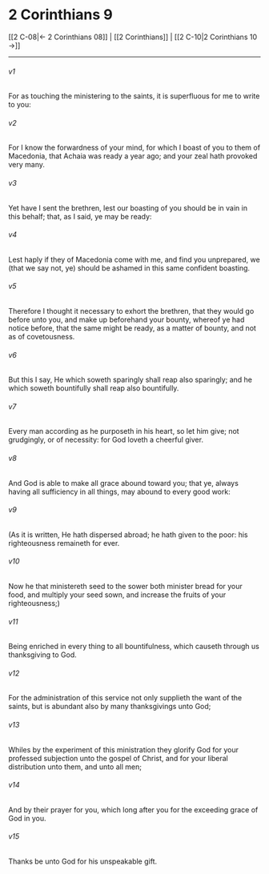 # 2 Corinthians 9

[[2 C-08|← 2 Corinthians 08]] | [[2 Corinthians]] | [[2 C-10|2 Corinthians 10 →]]
***

###### v1
For as touching the ministering to the saints, it is superfluous for me to write to you:
###### v2
For I know the forwardness of your mind, for which I boast of you to them of Macedonia, that Achaia was ready a year ago; and your zeal hath provoked very many.
###### v3
Yet have I sent the brethren, lest our boasting of you should be in vain in this behalf; that, as I said, ye may be ready:
###### v4
Lest haply if they of Macedonia come with me, and find you unprepared, we (that we say not, ye) should be ashamed in this same confident boasting.
###### v5
Therefore I thought it necessary to exhort the brethren, that they would go before unto you, and make up beforehand your bounty, whereof ye had notice before, that the same might be ready, as a matter of bounty, and not as of covetousness.
###### v6
But this I say, He which soweth sparingly shall reap also sparingly; and he which soweth bountifully shall reap also bountifully.
###### v7
Every man according as he purposeth in his heart, so let him give; not grudgingly, or of necessity: for God loveth a cheerful giver.
###### v8
And God is able to make all grace abound toward you; that ye, always having all sufficiency in all things, may abound to every good work:
###### v9
(As it is written, He hath dispersed abroad; he hath given to the poor: his righteousness remaineth for ever.
###### v10
Now he that ministereth seed to the sower both minister bread for your food, and multiply your seed sown, and increase the fruits of your righteousness;)
###### v11
Being enriched in every thing to all bountifulness, which causeth through us thanksgiving to God.
###### v12
For the administration of this service not only supplieth the want of the saints, but is abundant also by many thanksgivings unto God;
###### v13
Whiles by the experiment of this ministration they glorify God for your professed subjection unto the gospel of Christ, and for your liberal distribution unto them, and unto all men; 
###### v14
And by their prayer for you, which long after you for the exceeding grace of God in you.
###### v15
Thanks be unto God for his unspeakable gift. 
